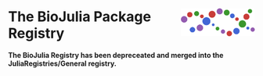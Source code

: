 # <img align="right" src="./sticker.svg" width="30%"> The BioJulia Package Registry

**The BioJulia Registry has been depreceated and merged into the JuliaRegistries/General registry.**
